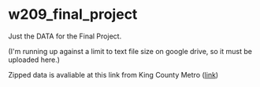 # w209_final_project

Just the DATA for the Final Project. 

(I'm running up against a limit to text file size on google drive, so it must be uploaded here.)

Zipped data is avaliable at this link from King County Metro ([link](https://metro.kingcounty.gov/GTFS/google_transit.zip))
